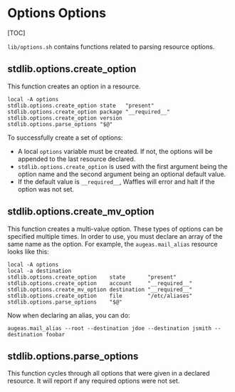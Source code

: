 # Options Options

[TOC]

`lib/options.sh` contains functions related to parsing resource options.

## stdlib.options.create_option

This function creates an option in a resource.

```shell
local -A options
stdlib.options.create_option state   "present"
stdlib.options.create_option package "__required__"
stdlib.options.create_option version
stdlib.options.parse_options "$@"
```

To successfully create a set of options:

* A local `options` variable must be created. If not, the options will be appended to the last resource declared.
* `stdlib.options.create_option` is used with the first argument being the option name and the second argument being an optional default value.
* If the default value is `__required__`, Waffles will error and halt if the option was not set.

## stdlib.options.create_mv_option

This function creates a multi-value option. These types of options can be specified multiple times. In order to use, you must declare
an array of the same name as the option. For example, the `augeas.mail_alias` resource looks like this:

```shell
local -A options
local -a destination
stdlib.options.create_option    state       "present"
stdlib.options.create_option    account     "__required__"
stdlib.options.create_mv_option destination "__required__"
stdlib.options.create_option    file        "/etc/aliases"
stdlib.options.parse_options    "$@"
```

Now when declaring an alias, you can do:

```shell
augeas.mail_alias --root --destination jdoe --destination jsmith --destination foobar
```

## stdlib.options.parse_options

This function cycles through all options that were given in a declared resource. It will report if any required options were not set.
